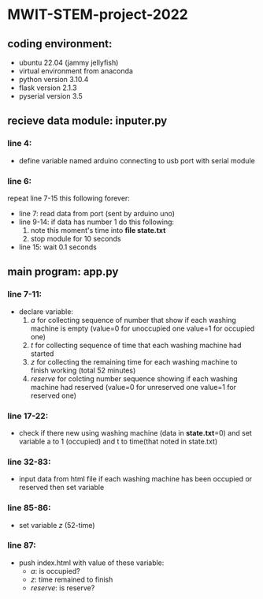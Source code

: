 # MWIT-STEM-project-2022
## coding environment:
- ubuntu 22.04 (jammy jellyfish)
- virtual environment from anaconda
- python version 3.10.4
- flask version 2.1.3
- pyserial version 3.5


## recieve data module: inputer.py

### line 4: 
- define variable named arduino connecting to usb port with serial module
### line 6: 
repeat line 7-15 this following forever:
  - line 7: read data from port (sent by arduino uno)
  - line 9-14: if data has number 1 do this following:
    1. note this moment's time into **file state.txt**
    2. stop module for 10 seconds
  - line 15: wait 0.1 seconds


## main program: app.py

### line 7-11: 
- declare variable:
  1.  *a* for collecting sequence of number that show if each washing machine is empty (value=0 for unoccupied one value=1 for occupied one)
  2.  *t* for collecting sequence of time that each washing machine had started
  3.  *z* for collecting the remaining time for each washing machine to finish working (total 52 minutes)
  4.  *reserve* for colcting number sequence showing if each washing machine had reserved (value=0 for unreserved one value=1 for reserved one)
### line 17-22:
- check if there new using washing machine (data in **state.txt**=0) and set variable a to 1 (occupied) and t to time(that noted in state.txt)
### line 32-83:
- input data from html file if each washing machine has been occupied or reserved then set variable
### line 85-86:
- set variable *z* (52-time)
### line 87:
- push index.html with value of these variable:
  - *a*: is occupied?
  - *z*: time remained to finish
  - *reserve*: is reserve?

